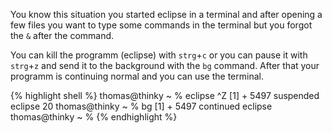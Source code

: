 You know this situation you started eclipse in a terminal and after opening a few files you want to type some commands in the terminal but you forgot the `&` after the command.

You can kill the programm (eclipse) with `strg`+`c` or you can pause it with `strg`+`z` and send it to the background with the `bg` command. After that your programm is continuing normal and you can use the terminal.

{% highlight shell %}
    thomas@thinky ~ % eclipse
    ^Z
    [1]  + 5497 suspended  eclipse
    20 thomas@thinky ~ % bg
    [1]  + 5497 continued  eclipse
    thomas@thinky ~ %
{% endhighlight %}
